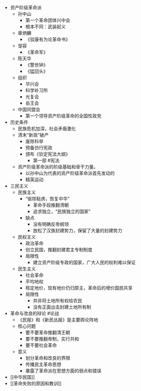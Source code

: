 - 资产阶级革命派
	- 孙中山
		- 第一个革命团体兴中会
		- 根本不同：武装起义
	- 章炳麟
		- 《驳康有为论革命书》
	- 邹容
		- 《革命军》
	- 陈天华
		- 《警世钟》
		- 《猛回头》
	- 组织
		- 华兴会
		- 科学补习所
		- 光复会
		- 岳王会
	- 中国同盟会
		- 第一个领导资产阶级革命的全国性政党
- 历史条件
	- 民族危机加深，社会矛盾激化
	- 清末“新政”破产
		- 废除科举
		- 预备仿行宪政
		- 颁布《钦定宪法大纲》
			- 第一部 #宪法
	- 资产阶级革命派的阶级基础和骨干力量。
		- 以孙中山为代表的资产阶级革命派首先发动的
		- 精英运动
- 三民主义
	- 民族主义
		- “驱除鞑虏，恢复中华”
			- 革命手段推翻清朝
			- 追求独立，“民族独立的国家”
		- 缺点
			- 没有明确反帝纲领
			- 放松了汉族封建势力，保留了大量的封建势力
	- 民权主义
		- 政治革命
		- 创立民国，推翻封建君主专制制度
		- 局限性
			- 建立资产阶级专政的国家，广大人民的权利难以保证
	- 民生主义
		- 社会革命
		- 平均地权
		- 核定地价，现有地价仍归原主，革命后的增价国民共享
		- 局限性
			- 并非将土地所有权给农民
			- 没有正面出击封建土地所有制
- 革命与改良的辩论 #论战
	- 《民报》和《新民丛报》是主要舆论阵地
	- 核心问题
		- 要不要革命推翻清王朝
		- 要不要推翻帝制，实行共和
		- 要不要社会革命
	- 意义
		- 划分革命和改良的界限
		- 传播民主革命思想
		- 暴露了革命派在思想方面的弱点和错误
- [[中华民国]]
- [[革命失败的原因和教训]]